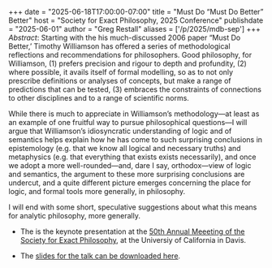 +++
date = "2025-06-18T17:00:00-07:00"
title = "Must Do &ldquo;Must Do Better&rdquo; Better"
host = "Society for Exact Philosophy, 2025 Conference"
publishdate = "2025-06-01"
author = "Greg Restall"
aliases = ['/p/2025/mdb-sep']
+++
*Abstract*: 
Starting with the his much-discussed 2006 paper &ldquo;Must Do Better,&rsquo;
Timothy Williamson has offered a series of methodological reflections and
recommendations for philosophers. Good philosophy, for Williamson, (1) prefers
precision and rigour to depth and profundity, (2) where possible, it avails
itself of formal modelling, so as to not only prescribe definitions or analyses
of concepts, but make a range of predictions that can be tested, (3) embraces
the constraints of connections to other disciplines and to a range of
scientific norms. 

While there is much to appreciate in Williamson&rsquo;s
methodology—at least as an example of one fruitful way to pursue
philosophical questions—I will argue that Williamson’s idiosyncratic
understanding of logic and of semantics helps explain how he has come to such
surprising conclusions in epistemology (e.g. that we know all logical and
necessary truths) and metaphysics (e.g. that everything that exists exists
necessarily), and once we adopt a more well-rounded—and, dare I say,
orthodox—view of logic and semantics, the argument to these more surprising
conclusions are undercut, and a quite different picture emerges concerning the
place for logic, and formal tools more generally, in philosophy.

I will end
with some short, speculative suggestions about what this means for analytic
philosophy, more generally.

* The is the keynote presentation at the [50th Annual Meeeting of the Society for Exact Philosophy](https://meta.phil.ufl.edu/host/sep/meeting.html), at the Universiy of California in Davis. 

* The [slides for the talk can be downloaded here](https://www.icloud.com/iclouddrive/0a2wROTeXsE10eeRhJKUaU8gw#mdb-sep).


